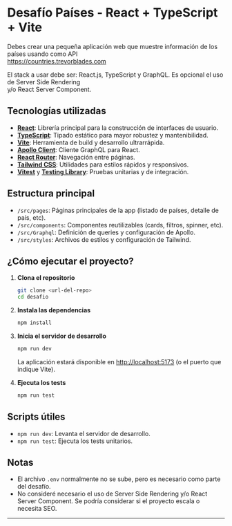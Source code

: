 # Desafío Países - React + TypeScript + Vite

Debes crear una pequeña aplicación web que muestre información de los países usando como API  
https://countries.trevorblades.com

El stack a usar debe ser: React.js, TypeScript y GraphQL. Es opcional el uso de Server Side Rendering  
y/o React Server Component.

## Tecnologías utilizadas

- [**React**](https://react.dev/): Librería principal para la construcción de interfaces de usuario.
- [**TypeScript**](https://www.typescriptlang.org/): Tipado estático para mayor robustez y mantenibilidad.
- [**Vite**](https://vitejs.dev/): Herramienta de build y desarrollo ultrarrápida.
- [**Apollo Client**](https://www.apollographql.com/docs/react/): Cliente GraphQL para React.
- [**React Router**](https://reactrouter.com/): Navegación entre páginas.
- [**Tailwind CSS**](https://tailwindcss.com/): Utilidades para estilos rápidos y responsivos.
- [**Vitest**](https://vitest.dev/) y [**Testing Library**](https://testing-library.com/): Pruebas unitarias y de integración.

## Estructura principal

- `/src/pages`: Páginas principales de la app (listado de países, detalle de país, etc).
- `/src/components`: Componentes reutilizables (cards, filtros, spinner, etc).
- `/src/Graphql`: Definición de queries y configuración de Apollo.
- `/src/styles`: Archivos de estilos y configuración de Tailwind.

## ¿Cómo ejecutar el proyecto?

1. **Clona el repositorio**
   ```bash
   git clone <url-del-repo>
   cd desafio
   ```

2. **Instala las dependencias**
   ```bash
   npm install
   ```

3. **Inicia el servidor de desarrollo**
   ```bash
   npm run dev
   ```

   La aplicación estará disponible en [http://localhost:5173](http://localhost:5173) (o el puerto que indique Vite).

4. **Ejecuta los tests**
   ```bash
   npm run test
   ```

## Scripts útiles

- `npm run dev`: Levanta el servidor de desarrollo.
- `npm run test`: Ejecuta los tests unitarios.

## Notas

- El archivo `.env` normalmente no se sube, pero es necesario como parte del desafío.
- No consideré necesario el uso de Server Side Rendering y/o React Server Component. Se podría considerar si el proyecto escala o necesita SEO.

---
